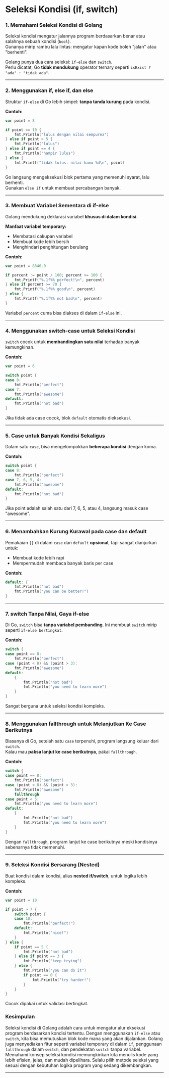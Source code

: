 # Seleksi Kondisi (if, switch)

### 1. Memahami Seleksi Kondisi di Golang

Seleksi kondisi mengatur jalannya program berdasarkan benar atau salahnya sebuah kondisi (`bool`).\
Gunanya mirip rambu lalu lintas: mengatur kapan kode boleh "jalan" atau "berhenti".

Golang punya dua cara seleksi: `if-else` dan `switch`.\
Perlu dicatat, Go **tidak mendukung** operator ternary seperti `isExist ? "ada" : "tidak ada"`.

***

### 2. Menggunakan if, else if, dan else

Struktur `if-else` di Go lebih simpel: **tanpa tanda kurung** pada kondisi.

**Contoh:**

```go
var point = 8

if point == 10 {
    fmt.Println("lulus dengan nilai sempurna")
} else if point > 5 {
    fmt.Println("lulus")
} else if point == 4 {
    fmt.Println("hampir lulus")
} else {
    fmt.Printf("tidak lulus. nilai kamu %d\n", point)
}
```

Go langsung mengeksekusi blok pertama yang memenuhi syarat, lalu berhenti.\
Gunakan `else if` untuk membuat percabangan banyak.

***

### 3. Membuat Variabel Sementara di if-else

Golang mendukung deklarasi variabel **khusus di dalam kondisi**.

**Manfaat variabel temporary:**

* Membatasi cakupan variabel
* Membuat kode lebih bersih
* Menghindari penghitungan berulang

**Contoh:**

```go
var point = 8840.0

if percent := point / 100; percent >= 100 {
    fmt.Printf("%.1f%% perfect!\n", percent)
} else if percent >= 70 {
    fmt.Printf("%.1f%% good\n", percent)
} else {
    fmt.Printf("%.1f%% not bad\n", percent)
}
```

Variabel `percent` cuma bisa diakses di dalam `if-else` ini.

***

### 4. Menggunakan switch-case untuk Seleksi Kondisi

`switch` cocok untuk **membandingkan satu nilai** terhadap banyak kemungkinan.

**Contoh:**

```go
var point = 6

switch point {
case 8:
    fmt.Println("perfect")
case 7:
    fmt.Println("awesome")
default:
    fmt.Println("not bad")
}
```

Jika tidak ada case cocok, blok `default` otomatis dieksekusi.

***

### 5. Case untuk Banyak Kondisi Sekaligus

Dalam satu `case`, bisa mengelompokkan **beberapa kondisi** dengan koma.

**Contoh:**

```go
switch point {
case 8:
    fmt.Println("perfect")
case 7, 6, 5, 4:
    fmt.Println("awesome")
default:
    fmt.Println("not bad")
}
```

Jika point adalah salah satu dari 7, 6, 5, atau 4, langsung masuk case "awesome".

***

### 6. Menambahkan Kurung Kurawal pada case dan default

Pemakaian `{}` di dalam `case` dan `default` **opsional**, tapi sangat dianjurkan untuk:

* Membuat kode lebih rapi
* Mempermudah membaca banyak baris per case

**Contoh:**

```go
default: {
    fmt.Println("not bad")
    fmt.Println("you can be better!")
}
```

***

### 7. switch Tanpa Nilai, Gaya if-else

Di Go, `switch` bisa **tanpa variabel pembanding**. Ini membuat `switch` mirip seperti `if-else bertingkat`.

**Contoh:**

```go
switch {
case point == 8:
    fmt.Println("perfect")
case (point < 8) && (point > 3):
    fmt.Println("awesome")
default:
    {
        fmt.Println("not bad")
        fmt.Println("you need to learn more")
    }
}
```

Sangat berguna untuk seleksi kondisi kompleks.

***

### 8. Menggunakan fallthrough untuk Melanjutkan Ke Case Berikutnya

Biasanya di Go, setelah satu `case` terpenuhi, program langsung keluar dari `switch`.\
Kalau mau **paksa lanjut ke case berikutnya**, pakai `fallthrough`.

**Contoh:**

```go
switch {
case point == 8:
    fmt.Println("perfect")
case (point < 8) && (point > 3):
    fmt.Println("awesome")
    fallthrough
case point < 5:
    fmt.Println("you need to learn more")
default:
    {
        fmt.Println("not bad")
        fmt.Println("you need to learn more")
    }
}
```

Dengan `fallthrough`, program lanjut ke case berikutnya meski kondisinya sebenarnya tidak memenuhi.

***

### 9. Seleksi Kondisi Bersarang (Nested)

Buat kondisi dalam kondisi, alias **nested if/switch**, untuk logika lebih kompleks.

**Contoh:**

```go
var point = 10

if point > 7 {
    switch point {
    case 10:
        fmt.Println("perfect!")
    default:
        fmt.Println("nice!")
    }
} else {
    if point == 5 {
        fmt.Println("not bad")
    } else if point == 3 {
        fmt.Println("keep trying")
    } else {
        fmt.Println("you can do it")
        if point == 0 {
            fmt.Println("try harder!")
        }
    }
}
```

Cocok dipakai untuk validasi bertingkat.

### Kesimpulan

Seleksi kondisi di Golang adalah cara untuk mengatur alur eksekusi program berdasarkan kondisi tertentu. Dengan menggunakan `if-else` atau `switch`, kita bisa memutuskan blok kode mana yang akan dijalankan. Golang juga menyediakan fitur seperti variabel temporary di dalam `if`, penggunaan `fallthrough` dalam `switch`, dan pendekatan `switch` tanpa variabel. Memahami konsep seleksi kondisi memungkinkan kita menulis kode yang lebih efisien, jelas, dan mudah dipelihara. Selalu pilih metode seleksi yang sesuai dengan kebutuhan logika program yang sedang dikembangkan.

***
